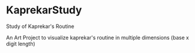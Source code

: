 # KaprekarStudy
Study of Kaprekar's Routine

An Art Project to visualize kaprekar's routine in multiple dimensions (base x digit length)
